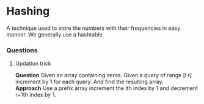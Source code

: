 # Hashing

A technique used to store the numbers with their frequencies in easy manner. We generally use a hashtable.

### Questions

1. Updation trick
   <p><b>Question</b> Given an array containing zeros. Given a query of range [l r] increment by 1 for each query. And find the resulting array.<br/>
   <b>Approach</b> Use a prefix array increment the lth index by 1 and decrement r+1th index by 1.<br/><p>
